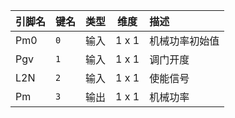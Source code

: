 <!--
DO NOT EDIT THIS FILE DIRECTLY.
This file is generated by tools/comp-docs.js.
All changes will be overwritten by regeneration.
-->

<slot class="model-pins">

| 引脚名 | 键名 | 类型 | 维度 | 描述 |
|:------ |:---- |:----:|:----:|:---- |
| Pm0 | `0` | 输入 | 1 x 1 | 机械功率初始值 |
| Pgv | `1` | 输入 | 1 x 1 | 调门开度 |
| L2N | `2` | 输入 | 1 x 1 | 使能信号 |
| Pm | `3` | 输出 | 1 x 1 | 机械功率 |

</slot>

